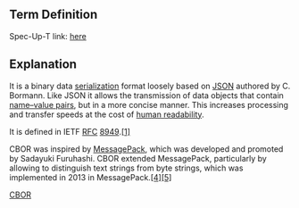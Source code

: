 ## Term Definition

Spec-Up-T link: <a href='https://weboftrust.github.io/WOT-terms/docs/glossary/concise-binary-object-representation'>here</a>

## Explanation
It is a binary data [serialization](https://en.wikipedia.org/wiki/Serialization) format loosely based on [JSON](https://en.wikipedia.org/wiki/JSON) authored by C. Bormann. Like JSON it allows the transmission of data objects that contain [name–value pairs](https://en.wikipedia.org/wiki/Attribute%E2%80%93value_pair), but in a more concise manner. This increases processing and transfer speeds at the cost of [human readability](https://en.wikipedia.org/wiki/Human-readable_medium). 

It is defined in IETF [RFC](https://en.wikipedia.org/wiki/RFC_(identifier)) [8949](https://datatracker.ietf.org/doc/html/rfc8949).[[1]](https://en.wikipedia.org/wiki/CBOR#cite_note-:0-1)

CBOR was inspired by [MessagePack](https://en.wikipedia.org/wiki/MessagePack), which was developed and promoted by Sadayuki Furuhashi. CBOR extended MessagePack, particularly by allowing to distinguish text strings from byte strings, which was implemented in 2013 in MessagePack.[[4]](https://en.wikipedia.org/wiki/CBOR#cite_note-4)[[5]](https://en.wikipedia.org/wiki/CBOR#cite_note-rfc8949-5)

[CBOR](https://en.wikipedia.org/wiki/CBOR)